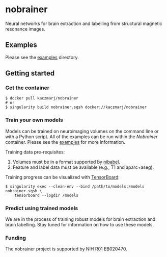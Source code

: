 # nobrainer

Neural networks for brain extraction and labelling from structural magnetic resonance images.


## Examples

Please see the [examples](examples) directory.


## Getting started

### Get the container

```shell
$ docker pull kaczmarj/nobrainer
# or
$ singularity build nobrainer.sqsh docker://kaczmarj/nobrainer
```

### Train your own models

Models can be trained on neuroimaging volumes on the command line or with a Python script. All of the examples can be run within the _Nobrainer_ container. Please see the [examples](examples) for more information.

Training data pre-requisites:
  1. Volumes must be in a format supported by [nibabel](http://nipy.org/nibabel/).
  2. Feature and label data must be available (e.g., T1 and aparc+aseg).

Training progress can be visualized with [TensorBoard](https://www.tensorflow.org/programmers_guide/summaries_and_tensorboard):

```
$ singularity exec --clean-env --bind /path/to/models:/models nobrainer.sqsh \
    tensorboard --logdir /models
```

### Predict using trained models

We are in the process of training robust models for brain extraction and brain labelling. Stay tuned for information on how to use these models.

### Funding

The nobrainer project is supported by NIH R01 EB020470.

